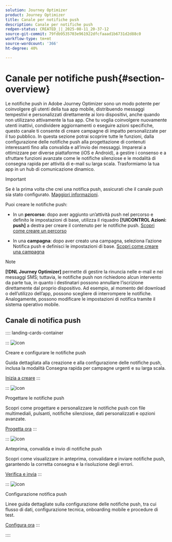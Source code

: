 ```yaml
---
solution: Journey Optimizer
product: Journey Optimizer
title: Canale per notifiche push
description: Canale per notifiche push
redpen-status: CREATED_||_2025-08-11_20-37-12
source-git-commit: 79fdb9535703e961922dfcfaaad1b6731d2d88c0
workflow-type: tm+mt
source-wordcount: '366'
ht-degree: 40%

---
```



# Canale per notifiche push{#section-overview}

Le notifiche push in Adobe Journey Optimizer sono un modo potente per coinvolgere gli utenti della tua app mobile, distribuendo messaggi tempestivi e personalizzati direttamente ai loro dispositivi, anche quando non utilizzano attivamente la tua app. Che tu voglia coinvolgere nuovamente utenti inattivi, condividere aggiornamenti o eseguire azioni specifiche, questo canale ti consente di creare campagne di impatto personalizzate per il tuo pubblico. In questa sezione potrai scoprire tutte le funzioni, dalla configurazione delle notifiche push alla progettazione di contenuti interessanti fino alla convalida e all’invio dei messaggi. Imparerai a ottimizzare per diverse piattaforme (iOS e Android), a gestire i consenso e a sfruttare funzioni avanzate come le notifiche silenziose e le modalità di consegna rapida per attività di e-mail su larga scala. Trasformiamo la tua app in un hub di comunicazione dinamico.

>[!IMPORTANT]
>
>Se è la prima volta che crei una notifica push, assicurati che il canale push sia stato configurato. [Maggiori informazioni](../using/push/push-configuration.md).


Puoi creare le notifiche push:

* In un **percorso**: dopo aver aggiunto un’attività push nel percorso e definito le impostazioni di base, utilizza il riquadro **[!UICONTROL Azioni: push]** a destra per creare il contenuto per le notifiche push. [Scopri come creare un percorso](../using/building-journeys/journey-gs.md)

* In una **campagna**: dopo aver creato una campagna, seleziona l’azione Notifica push e definisci le impostazioni di base. [Scopri come creare una campagna](../using/campaigns/create-campaign.md#configure)


>[!NOTE]
>
>**[!DNL Journey Optimizer]** permette di gestire la rinuncia nelle e-mail e nei messaggi SMS; tuttavia, le notifiche push non richiedono alcun intervento da parte tua, in quanto i destinatari possono annullare l’iscrizione direttamente dal proprio dispositivo. Ad esempio, al momento del download o dell’utilizzo dell’app, possono scegliere di interrompere le notifiche. Analogamente, possono modificare le impostazioni di notifica tramite il sistema operativo mobile.


## Canale di notifica push

:::: landing-cards-container

:::
![icon](https://cdn.experienceleague.adobe.com/icons/circle-play.svg)

Creare e configurare le notifiche push

Guida dettagliata alla creazione e alla configurazione delle notifiche push, inclusa la modalità Consegna rapida per campagne urgenti e su larga scala.

[Inizia a creare](../using/push/create-push.md)
:::

:::
![icon](https://cdn.experienceleague.adobe.com/icons/puzzle-piece.svg)

Progettare le notifiche push

Scopri come progettare e personalizzare le notifiche push con file multimediali, pulsanti, notifiche silenziose, dati personalizzati e opzioni avanzate.

[Progetta ora](../using/push/design-push.md)
:::

:::
![icon](https://cdn.experienceleague.adobe.com/icons/list-check.svg)

Anteprima, convalida e invio di notifiche push

Scopri come visualizzare in anteprima, convalidare e inviare notifiche push, garantendo la corretta consegna e la risoluzione degli errori.

[Verifica e invia](../using/push/send-push.md)
:::

:::
![icon](https://cdn.experienceleague.adobe.com/icons/gear.svg)

Configurazione notifica push

Linee guida dettagliate sulla configurazione delle notifiche push, tra cui flusso di dati, configurazione tecnica, onboarding mobile e procedure di test.

[Configura ora](../using/push/push-configuration.md)
:::

::::
